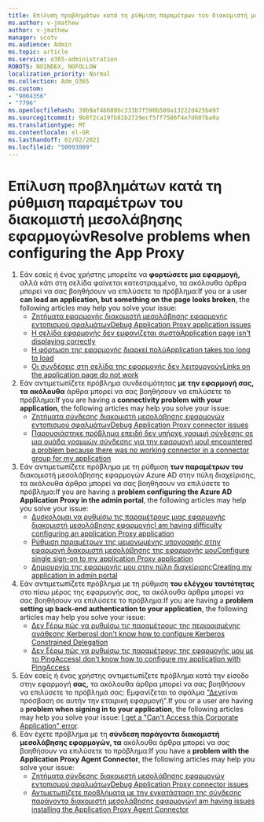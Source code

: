 ```yaml
---
title: Επίλυση προβλημάτων κατά τη ρύθμιση παραμέτρων του διακομιστή μεσολάβησης εφαρμογών
ms.author: v-jmathew
author: v-jmathew
manager: scotv
ms.audience: Admin
ms.topic: article
ms.service: o365-administration
ROBOTS: NOINDEX, NOFOLLOW
localization_priority: Normal
ms.collection: Adm_O365
ms.custom:
- "9004356"
- "7796"
ms.openlocfilehash: 39b9af46689bc333b7f590b589a13222d425b497
ms.sourcegitcommit: 9b8f2ca19fb81b2729ecf5ff7586f4e7d607ba9a
ms.translationtype: MT
ms.contentlocale: el-GR
ms.lasthandoff: 02/02/2021
ms.locfileid: "50093009"
---
```

# <a name="resolve-problems-when-configuring-the-app-proxy"></a><span data-ttu-id="160df-102">Επίλυση προβλημάτων κατά τη ρύθμιση παραμέτρων του διακομιστή μεσολάβησης εφαρμογών</span><span class="sxs-lookup"><span data-stu-id="160df-102">Resolve problems when configuring the App Proxy</span></span>

1. <span data-ttu-id="160df-103">Εάν εσείς ή ένας χρήστης μπορείτε να **φορτώσετε μια εφαρμογή,** αλλά κάτι στη σελίδα φαίνεται κατεστραμμένο, τα ακόλουθα άρθρα μπορεί να σας βοηθήσουν να επιλύσετε το πρόβλημα:</span><span class="sxs-lookup"><span data-stu-id="160df-103">If you or a user **can load an application, but something on the page looks broken**, the following articles may help you solve your issue:</span></span>
    - [<span data-ttu-id="160df-104">Ζητήματα εφαρμογής διακομιστή μεσολάβησης εφαρμογής εντοπισμού σφαλμάτων</span><span class="sxs-lookup"><span data-stu-id="160df-104">Debug Application Proxy application issues</span></span>](https://docs.microsoft.com/azure/active-directory/manage-apps/application-proxy-debug-apps)
    - [<span data-ttu-id="160df-105">Η σελίδα εφαρμογής δεν εμφανίζεται σωστά</span><span class="sxs-lookup"><span data-stu-id="160df-105">Application page isn't displaying correctly</span></span>](https://docs.microsoft.com/azure/active-directory/application-proxy-page-appearance-broken-problem)
    - [<span data-ttu-id="160df-106">Η φόρτωση της εφαρμογής διαρκεί πολύ</span><span class="sxs-lookup"><span data-stu-id="160df-106">Application takes too long to load</span></span>](https://docs.microsoft.com/azure/active-directory/application-proxy-page-load-speed-problem)
    - [<span data-ttu-id="160df-107">Οι συνδέσεις στη σελίδα της εφαρμογής δεν λειτουργούν</span><span class="sxs-lookup"><span data-stu-id="160df-107">Links on the application page do not work</span></span>](https://docs.microsoft.com/azure/active-directory/application-proxy-page-links-broken-problem)
2. <span data-ttu-id="160df-108">Εάν αντιμετωπίζετε πρόβλημα συνδεσιμότητας **με την εφαρμογή σας, τα ακόλουθα** άρθρα μπορεί να σας βοηθήσουν να επιλύσετε το πρόβλημα:</span><span class="sxs-lookup"><span data-stu-id="160df-108">If you are having a **connectivity problem with your application**, the following articles may help you solve your issue:</span></span>
    - [<span data-ttu-id="160df-109">Ζητήματα σύνδεσης διακομιστή μεσολάβησης εφαρμογών εντοπισμού σφαλμάτων</span><span class="sxs-lookup"><span data-stu-id="160df-109">Debug Application Proxy connector issues</span></span>](https://docs.microsoft.com/azure/active-directory/manage-apps/application-proxy-debug-connectors)
    - [<span data-ttu-id="160df-110">Παρουσιάστηκε πρόβλημα επειδή δεν υπήρχε γραμμή σύνδεσης σε μια ομάδα γραμμών σύνδεσης για την εφαρμογή μου</span><span class="sxs-lookup"><span data-stu-id="160df-110">I encountered a problem because there was no working connector in a connector group for my application</span></span>](https://docs.microsoft.com/azure/active-directory/application-proxy-connectivity-no-working-connector)
3. <span data-ttu-id="160df-111">Εάν αντιμετωπίζετε πρόβλημα με τη ρύθμιση **των παραμέτρων του** διακομιστή μεσολάβησης εφαρμογών Azure AD στην πύλη διαχείρισης, τα ακόλουθα άρθρα μπορεί να σας βοηθήσουν να επιλύσετε το πρόβλημα:</span><span class="sxs-lookup"><span data-stu-id="160df-111">If you are having a **problem configuring the Azure AD Application Proxy in the admin portal**, the following articles may help you solve your issue:</span></span>
    - [<span data-ttu-id="160df-112">Δυσκολομαι να ρυθμίσω τις παραμέτρους μιας εφαρμογής διακομιστή μεσολάβησης εφαρμογής</span><span class="sxs-lookup"><span data-stu-id="160df-112">I am having difficulty configuring an application Proxy application</span></span>](https://docs.microsoft.com/azure/active-directory/application-proxy-config-how-to)
    - [<span data-ttu-id="160df-113">Ρύθμιση παραμέτρων της μεμονωμένης υπογραφής στην εφαρμογή διακομιστή μεσολάβησης της εφαρμογής μου</span><span class="sxs-lookup"><span data-stu-id="160df-113">Configure single sign-on to my application Proxy application</span></span>](https://docs.microsoft.com/azure/active-directory/application-proxy-config-sso-how-to)
    - [<span data-ttu-id="160df-114">Δημιουργία της εφαρμογής μου στην πύλη διαχείρισης</span><span class="sxs-lookup"><span data-stu-id="160df-114">Creating my application in admin portal</span></span>](https://docs.microsoft.com/azure/active-directory/application-proxy-config-problem)
4. <span data-ttu-id="160df-115">Εάν αντιμετωπίζετε πρόβλημα με τη ρύθμιση **του ελέγχου ταυτότητας** στο πίσω μέρος της εφαρμογής σας, τα ακόλουθα άρθρα μπορεί να σας βοηθήσουν να επιλύσετε το πρόβλημα:</span><span class="sxs-lookup"><span data-stu-id="160df-115">If you are having a **problem setting up back-end authentication to your application**, the following articles may help you solve your issue:</span></span>
    - [<span data-ttu-id="160df-116">Δεν ξέρω πώς να ρυθμίσω τις παραμέτρους της περιορισμένης ανάθεσης Kerberos</span><span class="sxs-lookup"><span data-stu-id="160df-116">I don't know how to configure Kerberos Constrained Delegation</span></span>](https://docs.microsoft.com/azure/active-directory/application-proxy-back-end-kerberos-constrained-delegation-how-to)
    - [<span data-ttu-id="160df-117">Δεν ξέρω πώς να ρυθμίσω τις παραμέτρους της εφαρμογής μου με το PingAccess</span><span class="sxs-lookup"><span data-stu-id="160df-117">I don't know how to configure my application with PingAccess</span></span>](https://docs.microsoft.com/azure/active-directory/application-proxy-back-end-ping-access-how-to)
5. <span data-ttu-id="160df-118">Εάν εσείς ή ένας χρήστης αντιμετωπίζετε πρόβλημα κατά την είσοδο στην εφαρμογή **σας,** τα ακόλουθα άρθρα μπορεί να σας βοηθήσουν να επιλύσετε το πρόβλημά σας: Εμφανίζεται το σφάλμα ["Δεν](https://docs.microsoft.com/azure/active-directory/application-proxy-sign-in-bad-gateway-timeout-error)είναι πρόσβαση σε αυτήν την εταιρική εφαρμογή".</span><span class="sxs-lookup"><span data-stu-id="160df-118">If you or a user are having a **problem when signing in to your application**, the following articles may help you solve your issue: [I get a "Can't Access this Corporate Application" error](https://docs.microsoft.com/azure/active-directory/application-proxy-sign-in-bad-gateway-timeout-error).</span></span>
6. <span data-ttu-id="160df-119">Εάν έχετε πρόβλημα με τη **σύνδεση παράγοντα διακομιστή μεσολάβησης εφαρμογών, τα** ακόλουθα άρθρα μπορεί να σας βοηθήσουν να επιλύσετε το πρόβλημα:</span><span class="sxs-lookup"><span data-stu-id="160df-119">If you have a **problem with the Application Proxy Agent Connector**, the following articles may help you solve your issue:</span></span>
    - [<span data-ttu-id="160df-120">Ζητήματα σύνδεσης διακομιστή μεσολάβησης εφαρμογών εντοπισμού σφαλμάτων</span><span class="sxs-lookup"><span data-stu-id="160df-120">Debug Application Proxy connector issues</span></span>](https://docs.microsoft.com/azure/active-directory/manage-apps/application-proxy-debug-connectors)
    - [<span data-ttu-id="160df-121">Αντιμετωπίζετε προβλήματα με την εγκατάσταση της σύνδεσης παράγοντα διακομιστή μεσολάβησης εφαρμογών</span><span class="sxs-lookup"><span data-stu-id="160df-121">I am having issues installing the Application Proxy Agent Connector</span></span>](https://docs.microsoft.com/azure/active-directory/application-proxy-connector-installation-problem)
